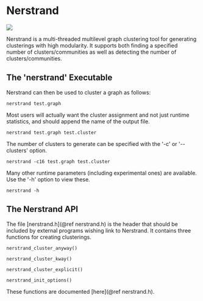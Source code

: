 Nerstrand
=========

<a href="https://travis-ci.org/dlasalle/nerstrand">
  <img src="https://travis-ci.org/dlasalle/nerstrand.svg?branch=master"/>
</a>

Nerstrand is a multi-threaded multilevel graph clustering tool for generating
clusterings with high modularity. It supports both finding a specified number
of clusters/communities as well as detecting the number of
clusters/communities. 



The 'nerstrand' Executable
--------------------------

Nerstrand can then be used to cluster a graph as follows:

```
nerstrand test.graph
```


Most users will actually want the cluster assignment and not just runtime
statistics, and should append the name of the output file.

```
nerstrand test.graph test.cluster 
```


The number of clusters to generate can be specified with the '-c' or 
'--clusters' option.

```
nerstrand -c16 test.graph test.cluster
```


Many other runtime parameters (including experimental ones) are available. Use 
the '-h' option to view these.

```
nerstrand -h
```


The Nerstrand API
-----------------

The file [nerstrand.h](@ref nerstrand.h) is the header that should be included
by external programs wishing link to Nerstrand. It contains three functions for
creating clusterings.

```
nerstrand_cluster_anyway()

nerstrand_cluster_kway()   

nerstrand_cluster_explicit()

nerstrand_init_options()
```

These functions are documented [here](@ref nerstrand.h).

